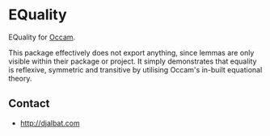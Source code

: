# EQuality

EQuality for [Occam](https://occam.science).

This package effectively does not export anything, since lemmas are only visible within their package or project. It simply demonstrates that equality is reflexive, symmetric and transitive by utilising Occam's in-built equational theory.

## Contact

* http://djalbat.com
